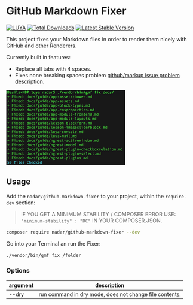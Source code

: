 # GitHub Markdown Fixer

[![LUYA](https://img.shields.io/badge/Powered%20by-LUYA-brightgreen.svg)](https://luya.io)
[![Total Downloads](https://poser.pugx.org/nadar/github-markdown-fixer/downloads)](https://packagist.org/packages/nadar/github-markdown-fixer)
[![Latest Stable Version](https://poser.pugx.org/nadar/github-markdown-fixer/v/stable)](https://packagist.org/packages/nadar/github-markdown-fixer)

This project fixes your Markdown files in order to render them nicely with GitHub and other Renderers.

Currently built in features:

+ Replace all tabs with 4 spaces.
+ Fixes none breaking spaces problem [github/markup issue problem description](https://github.com/github/markup/issues/1054#issuecomment-300061967).

![GitHub Markdown Fixer in Action](screenshot.png)

## Usage

Add the `nadar/github-markdown-fixer` to your project, within the `require-dev` section:

> IF YOU GET A MINIMUM STABILITY / COMPOSER ERROR USE: `"minimum-stability" : "RC"` IN YOUR COMPOSER.JSON.

```sh
composer require nadar/github-markdown-fixer --dev
```

Go into your Terminal an run the Fixer:

```sh
./vendor/bin/gmf fix /folder
```

### Options

|argument|description
|--------|----------
|--dry     |run command in dry mode, does not change file contents.
